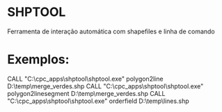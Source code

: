 # SHPTOOL

Ferramenta de interação automática com shapefiles e linha de comando

# Exemplos:
CALL "C:\cpc_apps\shptool\shptool.exe" polygon2line D:\temp\merge_verdes.shp
CALL "C:\cpc_apps\shptool\shptool.exe" polygon2linesegment D:\temp\merge_verdes.shp
CALL "C:\cpc_apps\shptool\shptool.exe" orderfield D:\temp\lines.shp
